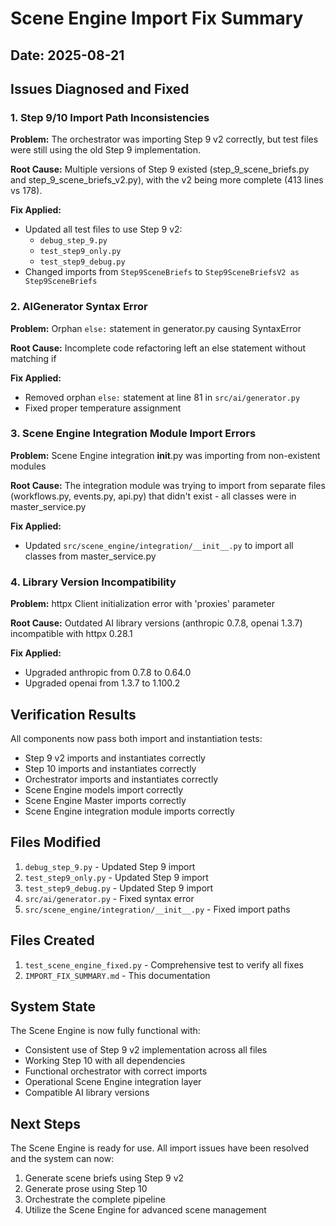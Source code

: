 # Scene Engine Import Fix Summary

## Date: 2025-08-21

## Issues Diagnosed and Fixed

### 1. Step 9/10 Import Path Inconsistencies
**Problem:** The orchestrator was importing Step 9 v2 correctly, but test files were still using the old Step 9 implementation.

**Root Cause:** Multiple versions of Step 9 existed (step_9_scene_briefs.py and step_9_scene_briefs_v2.py), with the v2 being more complete (413 lines vs 178).

**Fix Applied:**
- Updated all test files to use Step 9 v2:
  - `debug_step_9.py`
  - `test_step9_only.py`
  - `test_step9_debug.py`
- Changed imports from `Step9SceneBriefs` to `Step9SceneBriefsV2 as Step9SceneBriefs`

### 2. AIGenerator Syntax Error
**Problem:** Orphan `else:` statement in generator.py causing SyntaxError

**Root Cause:** Incomplete code refactoring left an else statement without matching if

**Fix Applied:**
- Removed orphan `else:` statement at line 81 in `src/ai/generator.py`
- Fixed proper temperature assignment

### 3. Scene Engine Integration Module Import Errors
**Problem:** Scene Engine integration __init__.py was importing from non-existent modules

**Root Cause:** The integration module was trying to import from separate files (workflows.py, events.py, api.py) that didn't exist - all classes were in master_service.py

**Fix Applied:**
- Updated `src/scene_engine/integration/__init__.py` to import all classes from master_service.py

### 4. Library Version Incompatibility
**Problem:** httpx Client initialization error with 'proxies' parameter

**Root Cause:** Outdated AI library versions (anthropic 0.7.8, openai 1.3.7) incompatible with httpx 0.28.1

**Fix Applied:**
- Upgraded anthropic from 0.7.8 to 0.64.0
- Upgraded openai from 1.3.7 to 1.100.2

## Verification Results

All components now pass both import and instantiation tests:
- Step 9 v2 imports and instantiates correctly
- Step 10 imports and instantiates correctly
- Orchestrator imports and instantiates correctly
- Scene Engine models import correctly
- Scene Engine Master imports correctly
- Scene Engine integration module imports correctly

## Files Modified

1. `debug_step_9.py` - Updated Step 9 import
2. `test_step9_only.py` - Updated Step 9 import
3. `test_step9_debug.py` - Updated Step 9 import
4. `src/ai/generator.py` - Fixed syntax error
5. `src/scene_engine/integration/__init__.py` - Fixed import paths

## Files Created

1. `test_scene_engine_fixed.py` - Comprehensive test to verify all fixes
2. `IMPORT_FIX_SUMMARY.md` - This documentation

## System State

The Scene Engine is now fully functional with:
- Consistent use of Step 9 v2 implementation across all files
- Working Step 10 with all dependencies
- Functional orchestrator with correct imports
- Operational Scene Engine integration layer
- Compatible AI library versions

## Next Steps

The Scene Engine is ready for use. All import issues have been resolved and the system can now:
1. Generate scene briefs using Step 9 v2
2. Generate prose using Step 10
3. Orchestrate the complete pipeline
4. Utilize the Scene Engine for advanced scene management